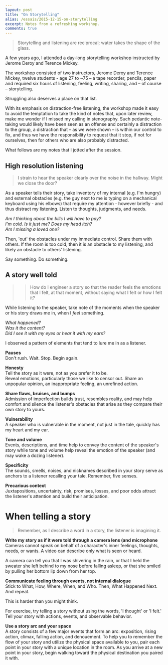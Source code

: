 ```yaml
---
layout: post
title: "On Storytelling"
alias: /essais/2015-12-15-on-storytelling
excerpt: Notes from a refreshing workshop.  
comments: true
---
```


> Storytelling and listening are reciprocal; water takes the shape of the glass.

A few years ago, I attended a day-long storytelling workshop instructed by Jerome Deroy and Terence Mickey.

The workshop consisted of two instructors, Jerome Deroy and Terence Mickey, twelve students - age 27 to ~75 – a tape recorder, pencils, paper and required six hours of listening, feeling, writing, sharing, and – of course – storytelling. 

Struggling also deserves a place on that list.  

With its emphasis on distraction-free listening, the workshop made it easy to avoid the temptation to take the kind of notes that, upon later review, make me wonder if I missed my calling in stenography. Such pedantic note-taking would likely have been seen as an offense and certainly a distraction to the group, a distraction that – as we were shown – is within our control to fix, and thus we have the responsibility to request that it stop, if not for ourselves, then for others who are also probably distracted.

What follows are my notes that I jotted after the session.

## High resolution listening
> I strain to hear the speaker clearly over the noise in the hallway. Might we close the door?

As a speaker tells their story, take inventory of my internal (e.g. I'm hungry) and external obstacles (e.g. the guy next to me is typing on a mechanical keyboard using his elbows) that require my attention - however briefly - and thus distract my listening. Listen to thoughts, judgments, and needs. 

_Am I thinking about the bills I will have to pay?_  
_I'm cold. Is it just me?_ 
_Does my head itch?_  
_Am I missing a loved one?_ 

Then, 'out' the obstacles under my immediate control. Share them with others. If the room is too cold, then it is an obstacle to my listening, and likely an obstacle to others' listening. 

Say something. Do something.

## A story well told
> > How do I engineer a story so that the reader feels the emotions that I felt, at that moment, without saying what I felt or how I felt it?  

While listening to the speaker, take note of the moments when the speaker or his story draws me in, when I _feel_ something. 

_What happened?  
Was it the content?  
Did I see it with my eyes or hear it with my ears?_

I observed a pattern of elements that tend to lure me in as a listener. 

**Pauses**  
Don't rush. Wait. Stop. Begin again.  

**Honesty**  
Tell the story as it were, not as you prefer it to be.  
Reveal emotions, particularly those we like to censor out. Share an unpopular opinion, an inappropriate feeling, an unrefined action. 

**Share flaws, bruises, and bumps**  
Admission of imperfection builds trust, resembles reality, and may help comfort and silence the listener's obstacles that arise as they compare their own story to yours.  

**Vulnerability**  
A speaker who is vulnerable in the moment, not just in the tale, quickly has my heart and my ear.  

**Tone and volume**  
Events, descriptions, and time help to convey the content of the speaker's story while tone and volume help reveal the emotion of the speaker (and may wake a dozing listener).  

**Specificity**  
The sounds, smells, noises, and nicknames described in your story serve as anchors to a listener recalling your tale.  Remember, five senses.

**Precarious context**  
Juxtapositions, uncertainty, risk, promises, losses, and poor odds attract the listener's attention and build their anticipation.  

# When telling a story  
> Remember, as I describe a word in a story, the listener is imagining it. 

**Write my story as if it were told through a camera lens (and microphone**  
Cameras cannot speak on behalf of a character's inner feelings, thoughts, needs, or wants. A video can describe only what is seen or heard. 

A camera can tell you that I was shivering in the rain, or that I held the sweater she left behind to my nose before falling asleep, or that she smiled by pulling her bottom lip down from her top.  

**Communicate feeling through events, not internal dialogue**  
Stick to What, How, Where, When, and Who. Then, What Happened Next. And repeat.  

This is harder than you might think. 

For exercise, try telling a story without using the words, 'I thought' or 'I felt.' Tell your story with actions, events, and observable behavior.

**Use a story arc and your space**   
A story consists of a few major events that form an arc: exposition, rising action, climax, falling action, and denouement. To help you to remember the flow of your story and utilize the physical space available to you, pair each point in your story with a unique location in the room. As you arrive at a new point in your story, begin walking toward the physical destination you paired it with.